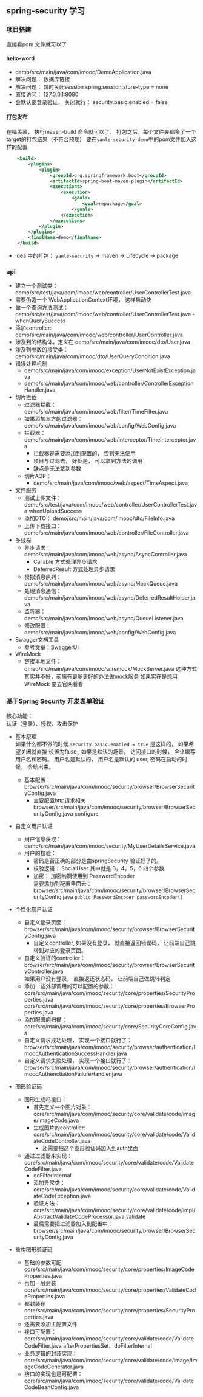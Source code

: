 ## spring-security 学习


### 项目搭建
直接看pom 文件就可以了

#### hello-word
- demo/src/main/java/com/imooc/DemoApplication.java
- 解决问题： 数据库链接
- 解决问题： 暂时关闭session spring.session.store-type = none
- 直接访问： 127.0.0.1:8080
- 会默认要登录验证， 关闭就行： security.basic.enabled = false

#### 打包发布
在福羡慕， 执行maven-build 命令就可以了。
打包之后，每个文件夹都多了一个target的打包结果（不符合预期）
要在`yanle-security-demo`中的pom文件加入这样的配置
```xml
	<build>
		<plugins>
			<plugin>
				<groupId>org.springframework.boot</groupId>
				<artifactId>spring-boot-maven-plugin</artifactId>
				<executions>
					<execution>
						<goals>
							<goal>repackage</goal>
						</goals>
					</execution>
				</executions>
			</plugin>
		</plugins>
		<finalName>demo</finalName>
	</build>
```

- idea 中的打包： `yanle-security` -> maven -> Lifecycle -> package  

### api
- 建立一个测试类： demo/src/test/java/com/imooc/web/controller/UserControllerTest.java
- 需要伪造一个 WebApplicationContext环境， 这样启动快
- 做一个查询方法测试： demo/src/test/java/com/imooc/web/controller/UserControllerTest.java - whenQuerySuccess 
- 添加controller: demo/src/main/java/com/imooc/web/controller/UserController.java
- 涉及到的结构体，定义在 demo/src/main/java/com/imooc/dto/User.java
- 涉及到参数的接受类： demo/src/main/java/com/imooc/dto/UserQueryCondition.java
- 错误处理机制
    - demo/src/main/java/com/imooc/exception/UserNotExistException.java
    - demo/src/main/java/com/imooc/web/controller/ControllerExceptionHandler.java
- 切片拦截
    - 过滤器拦截： demo/src/main/java/com/imooc/web/filter/TimeFilter.java
    - 如果添加三方的过滤器： demo/src/main/java/com/imooc/web/config/WebConfig.java
    - 拦截器： demo/src/main/java/com/imooc/web/interceptor/TimeInterceptor.java
        - 拦截器是需要添加到配置的， 否则无法使用
        - 项目与过滤去， 好处是， 可以拿到方法的调用
        - 缺点是无法拿到参数
    - 切片AOP： 
        - demo/src/main/java/com/imooc/web/aspect/TimeAspect.java
- 文件服务
    - 测试上传文件： demo/src/test/java/com/imooc/web/controller/UserControllerTest.java whenUploadSuccess
    - 添加DTO： demo/src/main/java/com/imooc/dto/FileInfo.java
    - 上传下载接口： demo/src/main/java/com/imooc/web/controller/FileController.java
- 多线程
    - 异步请求： demo/src/main/java/com/imooc/web/async/AsyncController.java
        - Callable 方式处理异步请求
        - DeferredResult 方式处理异步请求
    - 模拟消息队列： demo/src/main/java/com/imooc/web/async/MockQueue.java
    - 处理消息通信： demo/src/main/java/com/imooc/web/async/DeferredResultHolder.java
    - 监听器： demo/src/main/java/com/imooc/web/async/QueueListener.java
    - 修改配置： demo/src/main/java/com/imooc/web/config/WebConfig.java
- Swagger文档工具
    - 参考文章：[SwaggerUI](https://github.com/demo-collection/web-document/blob/master/document-demo/docs/02%E3%80%81SwaggerUI.md)
- WireMock
    - 链接本地文件： dmeo/src/main/java/com/imooc/wiremock/MockServer.java
        这种方式其实并不好，前端有更多更好的办法做mock服务
        如果实在是想用 WireMock 要去官网看看


### 基于Spring Security 开发表单验证
核心功能：               
认证（登录）、授权、攻击保护

- 基本原理                                      
如果什么都不做的时候 `security.basic.enabled = true` 是这样的， 如果希望关闭就直接 设置为false , 如果是默认的场景， 访问接口的时候， 会让填写用户名和密码。
用户名是默认的， 用户名是默认的 user, 密码在启动的时候， 会给出来。
    
    - 基本配置： browser/src/main/java/com/imooc/security/browser/BrowserSecurityConfig.java
        - 主要配置http请求相关： browser/src/main/java/com/imooc/security/browser/BrowserSecurityConfig.java configure

- 自定义用户认证
    - 用户信息获取： demo/src/main/java/com/imooc/security/MyUserDetailsService.java                                     
    - 用户的校验：                                                    
        - 密码是否正确的部分是由springSecurity 验证好了的。                                                   
        - 校验逻辑：  SocialUser 其中就是 3，4，5，6 四个参数                                   
        - 加密： 加密哟啊使用到 PasswordEncoder                                   
            需要添加到配置里面去： browser/src/main/java/com/imooc/security/browser/BrowserSecurityConfig.java `public PasswordEncoder passwordEncoder()`
            
- 个性化用户认证
    - 自定义登录页面： browser/src/main/java/com/imooc/security/browser/BrowserSecurityConfig.java    
        - 自定义controller, 如果没有登录， 就直接返回错误码， 让前端自己跳转到对应的登录页面。
    - 自定义验证的controller： browser/src/main/java/com/imooc/security/browser/BrowserSecurityController.java                                  
        如果用户没有登录， 直接返还状态码， 让前端自己做跳转判定
    - 添加一些外部调用的可以配置的参数： core/src/main/java/com/imooc/security/core/properties/SecurityProperties.java                   
                                     core/src/main/java/com/imooc/security/core/properties/BrowserProperties.java                                                           
    - 添加配置的扫描： core/src/main/java/com/imooc/security/core/SecurityCoreConfig.java                                   
    - 自定义请求成功处理， 实现一个接口就行了： browser/src/main/java/com/imooc/security/browser/authentication/ImoocAuthenticationSuccessHandler.java
    - 自定义请求失败处理， 实现一个接口就行了： browser/src/main/java/com/imooc/security/browser/authentication/ImoocAuthenctiationFailureHandler.java
- 图形验证码
    - 图形生成吗接口： 
        - 首先定义一个图片对象： core/src/main/java/com/imooc/security/core/validate/code/image/ImageCode.java
        - 生成图片的controller:  core/src/main/java/com/imooc/security/core/validate/code/ValidateCodeController.java
            - 还需要把这个图形验证码加入到auth里面
    - 通过过滤器来实现： core/src/main/java/com/imooc/security/core/validate/code/ValidateCodeFilter.java
        - doFilterInternal
        - 添加异常类： core/src/main/java/com/imooc/security/core/validate/code/ValidateCodeException.java
        - 验证方法： core/src/main/java/com/imooc/security/core/validate/code/impl/AbstractValidateCodeProcessor.java validate
        - 最后需要把过滤器加入到配置中： browser/src/main/java/com/imooc/security/browser/BrowserSecurityConfig.java
- 重构图形验证码                                   
    - 基础的参数可配 core/src/main/java/com/imooc/security/core/properties/ImageCodeProperties.java
    - 再加一层封装 core/src/main/java/com/imooc/security/core/properties/ValidateCodeProperties.java
    - 都封装在 core/src/main/java/com/imooc/security/core/properties/SecurityProperties.java
    - 还需要添加主配置文件
    - 接口可配置： core/src/main/java/com/imooc/security/core/validate/code/ValidateCodeFilter.java  afterPropertiesSet、doFilterInternal
    - 业务逻辑的封装实现： core/src/main/java/com/imooc/security/core/validate/code/image/ImageCodeGenerator.java
    - 接口的实现也是可配置： core/src/main/java/com/imooc/security/core/validate/code/ValidateCodeBeanConfig.java
    